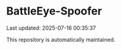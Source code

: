 # BattleEye-Spoofer

Last updated: 2025-07-16 00:35:37

This repository is automatically maintained.
